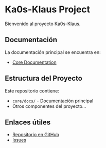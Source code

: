 # Ka0s-Klaus Project

Bienvenido al proyecto Ka0s-Klaus.

## Documentación

La documentación principal se encuentra en:

- [Core Documentation](core/docs/)

## Estructura del Proyecto

Este repositorio contiene:

- `core/docs/` - Documentación principal
- Otros componentes del proyecto...

## Enlaces útiles

- [Repositorio en GitHub](https://github.com/Ka0s-Klaus/ka0s)
- [Issues](https://github.com/Ka0s-Klaus/ka0s/issues)